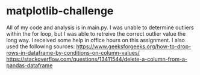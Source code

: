 # matplotlib-challenge

All of my code and analysis is in main.py. I was unable to determine outliers within the for loop, but I was able to retreive the correct outlier value the long way. I received some help in office hours on this assignment. I also used the following sources:
https://www.geeksforgeeks.org/how-to-drop-rows-in-dataframe-by-conditions-on-column-values/
https://stackoverflow.com/questions/13411544/delete-a-column-from-a-pandas-dataframe

